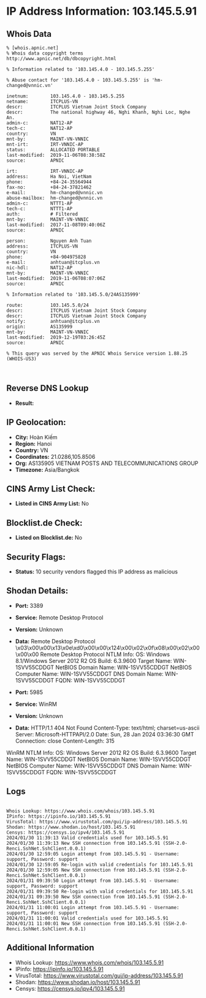 # IP Address Information: 103.145.5.91

## Whois Data
```
% [whois.apnic.net]
% Whois data copyright terms    http://www.apnic.net/db/dbcopyright.html

% Information related to '103.145.4.0 - 103.145.5.255'

% Abuse contact for '103.145.4.0 - 103.145.5.255' is 'hm-changed@vnnic.vn'

inetnum:        103.145.4.0 - 103.145.5.255
netname:        ITCPLUS-VN
descr:          ITCPLUS Vietnam Joint Stock Company
descr:          The national highway 46, Nghi Khanh, Nghi Loc, Nghe An.
admin-c:        NAT12-AP
tech-c:         NAT12-AP
country:        VN
mnt-by:         MAINT-VN-VNNIC
mnt-irt:        IRT-VNNIC-AP
status:         ALLOCATED PORTABLE
last-modified:  2019-11-06T08:38:58Z
source:         APNIC

irt:            IRT-VNNIC-AP
address:        Ha Noi, VietNam
phone:          +84-24-35564944
fax-no:         +84-24-37821462
e-mail:         hm-changed@vnnic.vn
abuse-mailbox:  hm-changed@vnnic.vn
admin-c:        NTTT1-AP
tech-c:         NTTT1-AP
auth:           # Filtered
mnt-by:         MAINT-VN-VNNIC
last-modified:  2017-11-08T09:40:06Z
source:         APNIC

person:         Nguyen Anh Tuan
address:        ITCPLUS-VN
country:        VN
phone:          +84-904975828
e-mail:         anhtuan@itcplus.vn
nic-hdl:        NAT12-AP
mnt-by:         MAINT-VN-VNNIC
last-modified:  2019-11-06T08:07:06Z
source:         APNIC

% Information related to '103.145.5.0/24AS135999'

route:          103.145.5.0/24
descr:          ITCPLUS Vietnam Joint Stock Company
descr:          ITCPLUS Vietnam Joint Stock Company
notify:         anhtuan@itcplus.vn
origin:         AS135999
mnt-by:         MAINT-VN-VNNIC
last-modified:  2019-12-19T03:26:45Z
source:         APNIC

% This query was served by the APNIC Whois Service version 1.88.25 (WHOIS-US3)



```
## Reverse DNS Lookup
- **Result:** 

## IP Geolocation:
- **City:** Hoàn Kiếm
- **Region:** Hanoi
- **Country:** VN
- **Coordinates:** 21.0286,105.8506
- **Org:** AS135905 VIETNAM POSTS AND TELECOMMUNICATIONS GROUP
- **Timezone:** Asia/Bangkok

## CINS Army List Check:
- **Listed in CINS Army List:** 
No

## Blocklist.de Check:
- **Listed on Blocklist.de:** 
No

## Security Flags:
- **Status:** 10 security vendors flagged this IP address as malicious

## Shodan Details:
- **Port:** 3389
- **Service:** Remote Desktop Protocol
- **Version:** Unknown
- **Data:** Remote Desktop Protocol
\x03\x00\x00\x13\x0e\xd0\x00\x00\x124\x00\x02\x0f\x08\x00\x02\x00\x00\x00
Remote Desktop Protocol NTLM Info:
  OS: Windows 8.1/Windows Server 2012 R2
  OS Build: 6.3.9600
  Target Name: WIN-1SVV55CDDGT
  NetBIOS Domain Name: WIN-1SVV55CDDGT
  NetBIOS Computer Name: WIN-1SVV55CDDGT
  DNS Domain Name: WIN-1SVV55CDDGT
  FQDN: WIN-1SVV55CDDGT

- **Port:** 5985
- **Service:** WinRM
- **Version:** Unknown
- **Data:** HTTP/1.1 404 Not Found
Content-Type: text/html; charset=us-ascii
Server: Microsoft-HTTPAPI/2.0
Date: Sun, 28 Jan 2024 03:36:30 GMT
Connection: close
Content-Length: 315


WinRM NTLM Info:
  OS: Windows Server 2012 R2
  OS Build: 6.3.9600
  Target Name: WIN-1SVV55CDDGT
  NetBIOS Domain Name: WIN-1SVV55CDDGT
  NetBIOS Computer Name: WIN-1SVV55CDDGT
  DNS Domain Name: WIN-1SVV55CDDGT
  FQDN: WIN-1SVV55CDDGT


## Logs
```

Whois Lookup: https://www.whois.com/whois/103.145.5.91
IPinfo: https://ipinfo.io/103.145.5.91
VirusTotal: https://www.virustotal.com/gui/ip-address/103.145.5.91
Shodan: https://www.shodan.io/host/103.145.5.91
Censys: https://censys.io/ipv4/103.145.5.91
2024/01/30 11:39:13 Valid credentials used for 103.145.5.91
2024/01/30 11:39:13 New SSH connection from 103.145.5.91 (SSH-2.0-Renci.SshNet.SshClient.0.0.1)
2024/01/30 12:59:05 Login attempt from 103.145.5.91 - Username: support, Password: support
2024/01/30 12:59:05 Re-login with valid credentials for 103.145.5.91
2024/01/30 12:59:05 New SSH connection from 103.145.5.91 (SSH-2.0-Renci.SshNet.SshClient.0.0.1)
2024/01/31 09:39:50 Login attempt from 103.145.5.91 - Username: support, Password: support
2024/01/31 09:39:50 Re-login with valid credentials for 103.145.5.91
2024/01/31 09:39:50 New SSH connection from 103.145.5.91 (SSH-2.0-Renci.SshNet.SshClient.0.0.1)
2024/01/31 11:00:01 Login attempt from 103.145.5.91 - Username: support, Password: support
2024/01/31 11:00:01 Valid credentials used for 103.145.5.91
2024/01/31 11:00:01 New SSH connection from 103.145.5.91 (SSH-2.0-Renci.SshNet.SshClient.0.0.1)

```
## Additional Information
- Whois Lookup: https://www.whois.com/whois/103.145.5.91
- IPinfo: https://ipinfo.io/103.145.5.91
- VirusTotal: https://www.virustotal.com/gui/ip-address/103.145.5.91
- Shodan: https://www.shodan.io/host/103.145.5.91
- Censys: https://censys.io/ipv4/103.145.5.91

